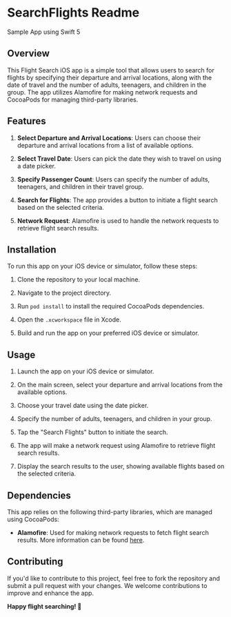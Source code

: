 # SearchFlights Readme
Sample App using Swift 5

## Overview

This Flight Search iOS app is a simple tool that allows users to search for flights by specifying their departure and arrival locations, along with the date of travel and the number of adults, teenagers, and children in the group. The app utilizes Alamofire for making network requests and CocoaPods for managing third-party libraries.

## Features

1. **Select Departure and Arrival Locations**: Users can choose their departure and arrival locations from a list of available options.

2. **Select Travel Date**: Users can pick the date they wish to travel on using a date picker.

3. **Specify Passenger Count**: Users can specify the number of adults, teenagers, and children in their travel group.

4. **Search for Flights**: The app provides a button to initiate a flight search based on the selected criteria.

5. **Network Request**: Alamofire is used to handle the network requests to retrieve flight search results.

## Installation

To run this app on your iOS device or simulator, follow these steps:

1. Clone the repository to your local machine.

2. Navigate to the project directory.

3. Run `pod install` to install the required CocoaPods dependencies.

4. Open the `.xcworkspace` file in Xcode.

5. Build and run the app on your preferred iOS device or simulator.

## Usage

1. Launch the app on your iOS device or simulator.

2. On the main screen, select your departure and arrival locations from the available options.

3. Choose your travel date using the date picker.

4. Specify the number of adults, teenagers, and children in your group.

5. Tap the "Search Flights" button to initiate the search.

6. The app will make a network request using Alamofire to retrieve flight search results.

7. Display the search results to the user, showing available flights based on the selected criteria.

## Dependencies

This app relies on the following third-party libraries, which are managed using CocoaPods:

- **Alamofire**: Used for making network requests to fetch flight search results. More information can be found [here](https://github.com/Alamofire/Alamofire).

## Contributing

If you'd like to contribute to this project, feel free to fork the repository and submit a pull request with your changes. We welcome contributions to improve and enhance the app.


**Happy flight searching! 🛫**
